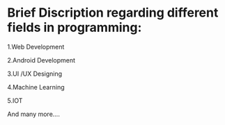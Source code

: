 # Brief Discription regarding different fields in programming:

1.Web Development

2.Android Development

3.UI /UX Designing

4.Machine Learning

5.IOT

And many more....
